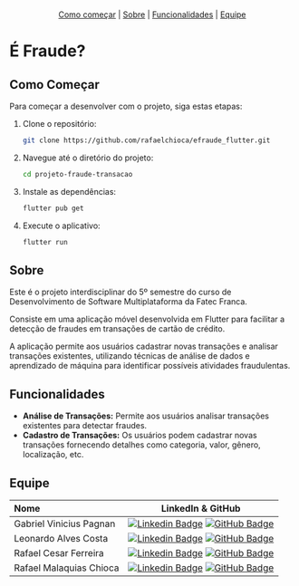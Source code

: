 <br id="topo">

<p align="center">
    <a href="#como_comecar">Como começar</a>  |
    <a href="#sobre">Sobre</a>  |
    <a href="#funcionalidades">Funcionalidades</a>  |
    <a href="#equipe">Equipe</a>

</p>

# É Fraude? 

<span id="como_comecar">

## Como Começar

Para começar a desenvolver com o projeto, siga estas etapas:

1. Clone o repositório:

    ```bash
    git clone https://github.com/rafaelchioca/efraude_flutter.git
    ```

2. Navegue até o diretório do projeto:

    ```bash
    cd projeto-fraude-transacao
    ```

3. Instale as dependências:

    ```bash
    flutter pub get
    ```

4. Execute o aplicativo:

    ```bash
    flutter run
    ```

<span id="sobre">

## Sobre

Este é o projeto interdisciplinar do 5º semestre do curso de Desenvolvimento de Software Multiplataforma da Fatec Franca.

Consiste em uma aplicação móvel desenvolvida em Flutter para facilitar a detecção de fraudes em transações de cartão de crédito. 

A aplicação permite aos usuários cadastrar novas transações e analisar transações existentes, utilizando técnicas de análise de dados e aprendizado de máquina para identificar possíveis atividades fraudulentas.

<span id="funcionalidades">

## Funcionalidades

- **Análise de Transações:** Permite aos usuários analisar transações existentes para detectar fraudes.
- **Cadastro de Transações:** Os usuários podem cadastrar novas transações fornecendo detalhes como categoria, valor, gênero, localização, etc.

<span id="equipe">

## Equipe
    
| Nome                    | LinkedIn & GitHub |
| :-----------------------| :---------------------------------------------------------------------------------------------------------------------------------------------------------------------------------------------------------------------------------------------------------------------------: | 
| Gabriel Vinicius Pagnan    | [![Linkedin Badge](https://img.shields.io/badge/Linkedin-blue?style=flat-square&logo=Linkedin&logoColor=white)](https://www.linkedin.com/in/gabriel-pagnan00/) [![GitHub Badge](https://img.shields.io/badge/GitHub-111217?style=flat-square&logo=github&logoColor=white)](https://github.com/Gabriel-pagnan) |    
| Leonardo Alves Costa    | [![Linkedin Badge](https://img.shields.io/badge/Linkedin-blue?style=flat-square&logo=Linkedin&logoColor=white)]() [![GitHub Badge](https://img.shields.io/badge/GitHub-111217?style=flat-square&logo=github&logoColor=white)](https://github.com/leonardoalvescosta) |    
| Rafael Cesar Ferreira   | [![Linkedin Badge](https://img.shields.io/badge/Linkedin-blue?style=flat-square&logo=Linkedin&logoColor=white)](https://www.linkedin.com/in/rafael-cesar-ferreira-3894b8231/) [![GitHub Badge](https://img.shields.io/badge/GitHub-111217?style=flat-square&logo=github&logoColor=white)](https://github.com/rafaelcf00) |    
| Rafael Malaquias Chioca | [![Linkedin Badge](https://img.shields.io/badge/Linkedin-blue?style=flat-square&logo=Linkedin&logoColor=white)](https://www.linkedin.com/in/rafaelchioca/) [![GitHub Badge](https://img.shields.io/badge/GitHub-111217?style=flat-square&logo=github&logoColor=white)](https://github.com/rafaelchioca) |
    